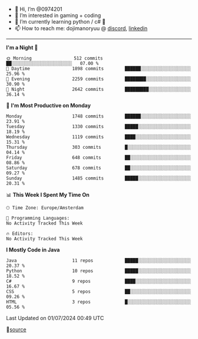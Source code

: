 - 👋 Hi, I’m @0974201
- 👀 I’m interested in gaming + coding
- 🌱 I’m currently learning python / c# 🐍
- 📫 How to reach me: dojimanoryuu @ [discord](https://discord.com "please let me know that you found me on github"), [linkedin](https://www.linkedin.com/in/sonprakiki/)  

<!---
0974201/0974201 is a ✨ special ✨ repository because its `README.md` (this file) appears on your GitHub profile.
You can click the Preview link to take a look at your changes.
--->

----
<!--START_SECTION:waka-->
**I'm a Night 🦉** 

```text
🌞 Morning                512 commits         ██░░░░░░░░░░░░░░░░░░░░░░░   07.00 % 
🌆 Daytime                1898 commits        ██████░░░░░░░░░░░░░░░░░░░   25.96 % 
🌃 Evening                2259 commits        ████████░░░░░░░░░░░░░░░░░   30.90 % 
🌙 Night                  2642 commits        █████████░░░░░░░░░░░░░░░░   36.14 % 
```
📅 **I'm Most Productive on Monday** 

```text
Monday                   1748 commits        ██████░░░░░░░░░░░░░░░░░░░   23.91 % 
Tuesday                  1330 commits        █████░░░░░░░░░░░░░░░░░░░░   18.19 % 
Wednesday                1119 commits        ████░░░░░░░░░░░░░░░░░░░░░   15.31 % 
Thursday                 303 commits         █░░░░░░░░░░░░░░░░░░░░░░░░   04.14 % 
Friday                   648 commits         ██░░░░░░░░░░░░░░░░░░░░░░░   08.86 % 
Saturday                 678 commits         ██░░░░░░░░░░░░░░░░░░░░░░░   09.27 % 
Sunday                   1485 commits        █████░░░░░░░░░░░░░░░░░░░░   20.31 % 
```


📊 **This Week I Spent My Time On** 

```text
🕑︎ Time Zone: Europe/Amsterdam

💬 Programming Languages: 
No Activity Tracked This Week

🔥 Editors: 
No Activity Tracked This Week
```

**I Mostly Code in Java** 

```text
Java                     11 repos            █████░░░░░░░░░░░░░░░░░░░░   20.37 % 
Python                   10 repos            █████░░░░░░░░░░░░░░░░░░░░   18.52 % 
C#                       9 repos             ████░░░░░░░░░░░░░░░░░░░░░   16.67 % 
CSS                      5 repos             ██░░░░░░░░░░░░░░░░░░░░░░░   09.26 % 
HTML                     3 repos             █░░░░░░░░░░░░░░░░░░░░░░░░   05.56 % 
```




 Last Updated on 01/07/2024 00:49 UTC
<!--END_SECTION:waka-->
🔗[source](https://github.com/anmol098/waka-readme-stats/)
